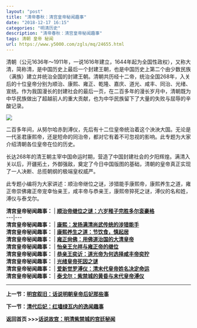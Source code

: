 ```yaml
---
layout: "post"
title: "清帝春秋：清宫皇帝秘闻趣事"
date: "2018-12-17 16:15"
categories: "明清历史"
description: "清帝春秋：清宫皇帝秘闻趣事"
tags: 清朝 皇帝 秘闻
url: https://www.y5000.com/zgls/mq/24655.html
---
```






清朝（公元1636年～1911年，一说1616年建立，1644年起为全国性政权），又称大清，简称清，是中国历史上最后一个封建王朝，也是中国历史上第二个由少数民族（满族）建立并统治全国的封建王朝。清朝共历经十二帝，统治全国268年，入关后的十位皇帝分别为顺治、康熙、雍正、乾隆、嘉庆、道光、咸丰、同治、光绪、宣统。作为我国漫长的封建社会的最后一页，在二百多年的漫长岁月中，清朝既为中华民族做出了超越前人的重大贡献，也为中华民族留下了大量的失败与屈辱的辛酸记录。

![](https://img.y5000.com/uploads/allimg/170804/12-1FP4105255a3.jpg)

二百多年间，从努尔哈赤到溥仪，先后有十二位皇帝统治着这个泱泱大国。无论是一代圣君康熙帝，还是短命的同治帝，都对它有着不可忽视的影响。此专题为大家介绍清朝各位皇帝在位的历史。

长达268年的清王朝主宰中国命运时期，营造了中国封建社会的夕阳辉煌。满清入关以后，开疆拓土，外御强敌，奠定了今日中国版图的基础，清朝的皇帝真正实现了一人决断、总揽朝纲的极端皇权威严。

此专题小编将为大家讲述：顺治帝继位之谜，涉猎能手康熙帝，康熙养生之道，雍正帝崇佛雍正帝宠幸怡亲王，咸丰帝与恭亲王，康熙帝猝死之谜，溥仪的名和姓，溥仪与泰戈尔。

**清宫皇帝秘闻趣事：** |
[**顺治帝继位之谜：六岁稚子完胜多尔衮豪格**](https://www.y5000.com/zgls/mq/24644.html)  
---|---  
**清宫皇帝秘闻趣事：** |
[**康熙：发扬满清尚武传统的涉猎能手**](https://www.y5000.com/zgls/mq/24645.html)  
**清宫皇帝秘闻趣事：** |
[**康熙养生之道：节饮食，慎起居**](https://www.y5000.com/zgls/mq/24646.html)  
**清宫皇帝秘闻趣事：** |
[**雍正尙佛：用佛道治国的大清皇帝**](https://www.y5000.com/zgls/mq/24648.html)  
**清宫皇帝秘闻趣事：** |  [**怡亲王允祥与雍正帝的继位**](https://www.y5000.com/zgls/mq/24649.html)  
**清宫皇帝秘闻趣事：** |
[**恭亲王奕䜣：道光帝为何选择咸丰帝奕狞**](https://www.y5000.com/zgls/mq/24649.html)  
**清宫皇帝秘闻趣事：** |  [**光绪皇帝死因之谜**](https://www.y5000.com/zgls/mq/24651.html)  
**清宫皇帝秘闻趣事：** |
[**爱新觉罗溥仪：清末代皇帝姓名决定命运**](https://www.y5000.com/zgls/mq/24652.html)  
**清宫皇帝秘闻趣事：** |
[**泰戈尔：紫禁城的黄昏与末代皇帝溥仪**](https://www.y5000.com/zgls/mq/24653.html)  
  
* * *

**上一节：[明宫叙旧：话说明朝皇帝后妃那些事](https://www.y5000.com/zgls/mq/24740.html)**

**下一节：[清代后妃：红墙绿瓦内的逸闻趣事](https://www.y5000.com/yszt/24676.html)**

**返回首页 >>>[话说故宫：明清紫禁城的宫廷秘闻](https://www.y5000.com/yszt/24781.html)**
